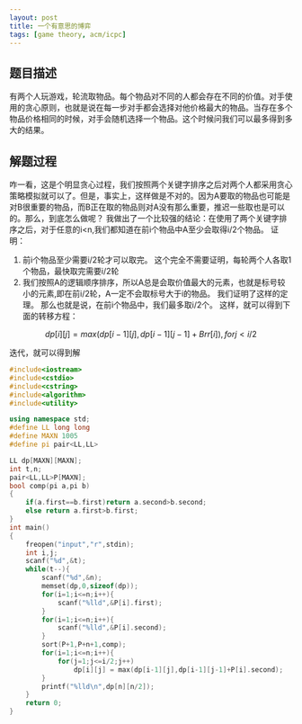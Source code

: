 ```yaml
---
layout: post
title: 一个有意思的博弈
tags: [game theory, acm/icpc]
---
```


## 题目描述
有两个人玩游戏，轮流取物品。每个物品对不同的人都会存在不同的价值。对手使用的贪心原则，也就是说在每一步对手都会选择对他价格最大的物品。当存在多个物品价格相同的时候，对手会随机选择一个物品。这个时候问我们可以最多得到多大的结果。

## 解题过程
咋一看，这是个明显贪心过程，我们按照两个关键字排序之后对两个人都采用贪心策略模拟就可以了。但是，事实上，这样做是不对的。因为A要取的物品也可能是对B很重要的物品，而B正在取的物品则对A没有那么重要，推迟一些取也是可以的。那么，到底怎么做呢？
我做出了一个比较强的结论：在使用了两个关键字排序之后，对于任意的i<n,我们都知道在前i个物品中A至少会取得i/2个物品。
证明：

1. 前i个物品至少需要i/2轮才可以取完。
这个完全不需要证明，每轮两个人各取1个物品，最快取完需要i/2轮
2. 我们按照A的逻辑顺序排序，所以A总是会取价值最大的元素，也就是标号较小的元素,即在前i/2轮，A一定不会取标号大于i的物品。
我们证明了这样的定理。
那么也就是说，在前i个物品中，我们最多取i/2个。
这样，就可以得到下面的转移方程：

$$dp[i][j]=max(dp[i−1][j],dp[i−1][j−1]+Brr[i]),for j < i/2$$  

迭代，就可以得到解

```c++
#include<iostream>
#include<cstdio>
#include<cstring>
#include<algorithm>
#include<utility>

using namespace std;
#define LL long long
#define MAXN 1005
#define pi pair<LL,LL>

LL dp[MAXN][MAXN];
int t,n;
pair<LL,LL>P[MAXN];
bool comp(pi a,pi b)
{
	if(a.first==b.first)return a.second>b.second;
	else return a.first>b.first;
}
int main()
{
	freopen("input","r",stdin);
	int i,j;
	scanf("%d",&t);
	while(t--){
		scanf("%d",&n);
		memset(dp,0,sizeof(dp));
		for(i=1;i<=n;i++){
			scanf("%lld",&P[i].first);
		}
		for(i=1;i<=n;i++){
			scanf("%lld",&P[i].second);
		}
		sort(P+1,P+n+1,comp);
		for(i=1;i<=n;i++){
			for(j=1;j<=i/2;j++)
				dp[i][j] = max(dp[i-1][j],dp[i-1][j-1]+P[i].second);
		}
		printf("%lld\n",dp[n][n/2]);
	}
	return 0;
}
```